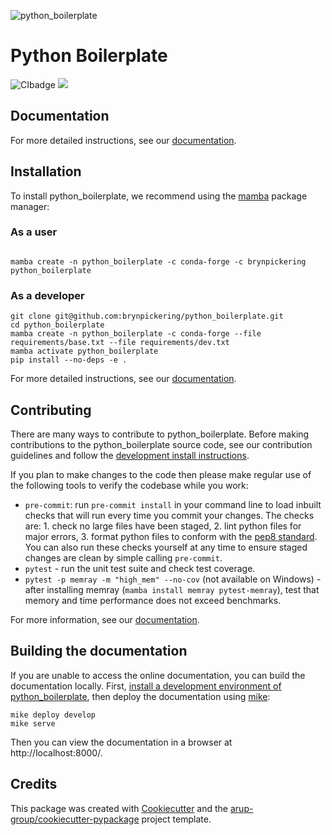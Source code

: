 <!--- the "--8<--" html comments define what part of the README to add to the index page of the documentation -->
<!--- --8<-- [start:docs] -->
![python_boilerplate](resources/logos/title.png)

# Python Boilerplate

![CIbadge](https://github.com/brynpickering/python_boilerplate/workflows/CI/badge.svg)
[![](https://github.com/brynpickering/python_boilerplate/actions/workflows/pages/pages-build-deployment/badge.svg?branch=gh-pages)](https://brynpickering.github.io/python_boilerplate)

<!--- --8<-- [end:docs] -->

## Documentation

For more detailed instructions, see our [documentation](https://brynpickering.github.io/python_boilerplate/latest).

## Installation

To install python_boilerplate, we recommend using the [mamba](https://mamba.readthedocs.io/en/latest/index.html) package manager:

### As a user
<!--- --8<-- [start:docs-install-user] -->


``` shell

mamba create -n python_boilerplate -c conda-forge -c brynpickering python_boilerplate

```
<!--- --8<-- [end:docs-install-user] -->

### As a developer
<!--- --8<-- [start:docs-install-dev] -->
``` shell
git clone git@github.com:brynpickering/python_boilerplate.git
cd python_boilerplate
mamba create -n python_boilerplate -c conda-forge --file requirements/base.txt --file requirements/dev.txt
mamba activate python_boilerplate
pip install --no-deps -e .
```
<!--- --8<-- [end:docs-install-dev] -->
For more detailed instructions, see our [documentation](https://brynpickering.github.io/python_boilerplate/latest/installation/).

## Contributing

There are many ways to contribute to python_boilerplate.
Before making contributions to the python_boilerplate source code, see our contribution guidelines and follow the [development install instructions](#as-a-developer).

If you plan to make changes to the code then please make regular use of the following tools to verify the codebase while you work:

- `pre-commit`: run `pre-commit install` in your command line to load inbuilt checks that will run every time you commit your changes.
The checks are: 1. check no large files have been staged, 2. lint python files for major errors, 3. format python files to conform with the [pep8 standard](https://peps.python.org/pep-0008/).
You can also run these checks yourself at any time to ensure staged changes are clean by simple calling `pre-commit`.
- `pytest` - run the unit test suite and check test coverage.
- `pytest -p memray -m "high_mem" --no-cov` (not available on Windows) - after installing memray (`mamba install memray pytest-memray`), test that memory and time performance does not exceed benchmarks.

For more information, see our [documentation](https://brynpickering.github.io/python_boilerplate/latest/contributing/).

## Building the documentation

If you are unable to access the online documentation, you can build the documentation locally.
First, [install a development environment of python_boilerplate](https://brynpickering.github.io/python_boilerplate/latest/contributing/coding/), then deploy the documentation using [mike](https://github.com/jimporter/mike):

```
mike deploy develop
mike serve
```

Then you can view the documentation in a browser at http://localhost:8000/.


## Credits

This package was created with [Cookiecutter](https://github.com/audreyr/cookiecutter) and the [arup-group/cookiecutter-pypackage](https://github.com/arup-group/cookiecutter-pypackage) project template.